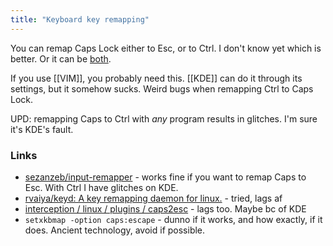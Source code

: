 ```yaml
---
title: "Keyboard key remapping"
---
```


You can remap Caps Lock either to Esc, or to Ctrl. I don't know yet which is better. Or it can be [both](https://www.reddit.com/r/vim/comments/wmtjfj/comment/ik1n6ll/).

If you use [[VIM]], you probably need this. [[KDE]] can do it through its settings, but it somehow sucks. Weird bugs when remapping Ctrl to Caps Lock.

UPD: remapping Caps to Ctrl with *any* program results in glitches. I'm sure it's KDE's fault.

### Links
- [sezanzeb/input-remapper](https://github.com/sezanzeb/input-remapper) - works fine if you want to remap Caps to Esc. With Ctrl I have glitches on KDE.
- [rvaiya/keyd: A key remapping daemon for linux.](https://github.com/rvaiya/keyd) - tried, lags af
- [interception / linux / plugins / caps2esc](https://gitlab.com/interception/linux/plugins/caps2esc) - lags too. Maybe bc of KDE
- `setxkbmap -option caps:escape` - dunno if it works, and how exactly, if it does. Ancient technology, avoid if possible.
